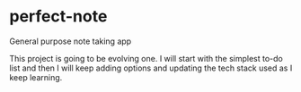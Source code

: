 # perfect-note

General purpose note taking app

This project is going to be evolving one. I will start with the simplest to-do list and then I will keep adding options and updating the tech stack used as I keep learning.
